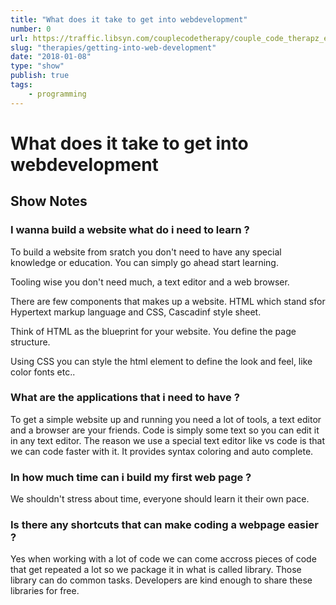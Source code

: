 ```yaml
---
title: "What does it take to get into webdevelopment"
number: 0
url: https://traffic.libsyn.com/couplecodetherapy/couple_code_therapz_ep1.mp3
slug: "therapies/getting-into-web-development"
date: "2018-01-08"
type: "show"
publish: true
tags:
    - programming
---
```


# What does it take to get into webdevelopment

## Show Notes

### I wanna build a website what do i need to learn ?

To build a website from sratch you don't need to have any special knowledge or education.
You can simply go ahead start learning.

Tooling wise you don't need much, a text editor and a web browser.

There are few components that makes up a website. HTML which stand sfor Hypertext markup language and CSS, Cascadinf style sheet.

Think of HTML as the blueprint for your website. You define the page structure.

Using CSS you can style the html element to define the look and feel, like color fonts etc..

### What are the applications that i need to have ?

To get a simple website up and running you need a lot of tools, a text editor and a browser are your friends.
Code is simply some text so you can edit it in any text editor. The reason we use a special text editor like vs code is that we can code faster with it.
It provides syntax coloring and auto complete.

### In how much time can i build my first web page ?

We shouldn't stress about time, everyone should learn it their own pace.

### Is there any shortcuts that can make coding a webpage easier ?

Yes when working with a lot of code we can come accross pieces of code that get repeated a lot so we package it in what is called library.
Those library can do common tasks. Developers are kind enough to share these libraries for free.
